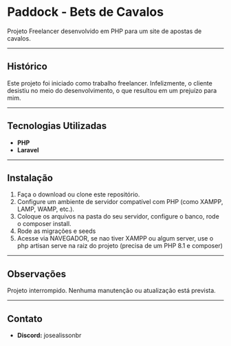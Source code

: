 # Paddock - Bets de Cavalos

Projeto Freelancer desenvolvido em PHP para um site de apostas de cavalos.

---

## Histórico

Este projeto foi iniciado como trabalho freelancer. Infelizmente, o cliente desistiu no meio do desenvolvimento, o que resultou em um prejuízo para mim.

---

## Tecnologias Utilizadas

- **PHP**
- **Laravel**

---

## Instalação

1. Faça o download ou clone este repositório.
2. Configure um ambiente de servidor compatível com PHP (como XAMPP, LAMP, WAMP, etc.).
3. Coloque os arquivos na pasta do seu servidor, configure o banco, rode o composer install.
4. Rode as migrações e seeds
5. Acesse via NAVEGADOR, se nao tiver XAMPP ou algum server, use o php artisan serve na raiz do projeto (precisa de um PHP 8.1 e composer)

---

## Observações

Projeto interrompido. Nenhuma manutenção ou atualização está prevista.

---

## Contato

- **Discord:** josealissonbr
